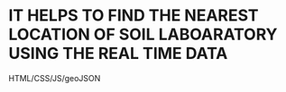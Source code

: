 # IT HELPS TO FIND THE NEAREST LOCATION OF SOIL LABOARATORY USING THE REAL TIME DATA
HTML/CSS/JS/geoJSON
